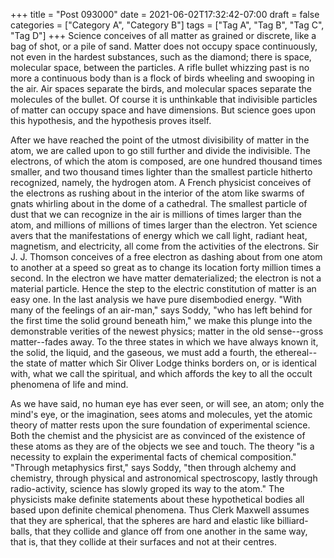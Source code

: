 +++
title = "Post 093000"
date = 2021-06-02T17:32:42-07:00
draft = false
categories = ["Category A", "Category B"]
tags = ["Tag A", "Tag B", "Tag C", "Tag D"]
+++
Science conceives of all matter as grained or discrete, like a bag of shot, or a pile of sand. Matter does not occupy space continuously, not even in the hardest substances, such as the diamond; there is space, molecular space, between the particles. A rifle bullet whizzing past is no more a continuous body than is a flock of birds wheeling and swooping in the air. Air spaces separate the birds, and molecular spaces separate the molecules of the bullet. Of course it is unthinkable that indivisible particles of matter can occupy space and have dimensions. But science goes upon this hypothesis, and the hypothesis proves itself.

After we have reached the point of the utmost divisibility of matter in the atom, we are called upon to go still further and divide the indivisible. The electrons, of which the atom is composed, are one hundred thousand times smaller, and two thousand times lighter than the smallest particle hitherto recognized, namely, the hydrogen atom. A French physicist conceives of the electrons as rushing about in the interior of the atom like swarms of gnats whirling about in the dome of a cathedral. The smallest particle of dust that we can recognize in the air is millions of times larger than the atom, and millions of millions of times larger than the electron. Yet science avers that the manifestations of energy which we call light, radiant heat, magnetism, and electricity, all come from the activities of the electrons. Sir J. J. Thomson conceives of a free electron as dashing about from one atom to another at a speed so great as to change its location forty million times a second. In the electron we have matter dematerialized; the electron is not a material particle. Hence the step to the electric constitution of matter is an easy one. In the last analysis we have pure disembodied energy. "With many of the feelings of an air-man," says Soddy, "who has left behind for the first time the solid ground beneath him," we make this plunge into the demonstrable verities of the newest physics; matter in the old sense--gross matter--fades away. To the three states in which we have always known it, the solid, the liquid, and the gaseous, we must add a fourth, the ethereal--the state of matter which Sir Oliver Lodge thinks borders on, or is identical with, what we call the spiritual, and which affords the key to all the occult phenomena of life and mind.

As we have said, no human eye has ever seen, or will see, an atom; only the mind's eye, or the imagination, sees atoms and molecules, yet the atomic theory of matter rests upon the sure foundation of experimental science. Both the chemist and the physicist are as convinced of the existence of these atoms as they are of the objects we see and touch. The theory "is a necessity to explain the experimental facts of chemical composition." "Through metaphysics first," says Soddy, "then through alchemy and chemistry, through physical and astronomical spectroscopy, lastly through radio-activity, science has slowly groped its way to the atom." The physicists make definite statements about these hypothetical bodies all based upon definite chemical phenomena. Thus Clerk Maxwell assumes that they are spherical, that the spheres are hard and elastic like billiard-balls, that they collide and glance off from one another in the same way, that is, that they collide at their surfaces and not at their centres.
